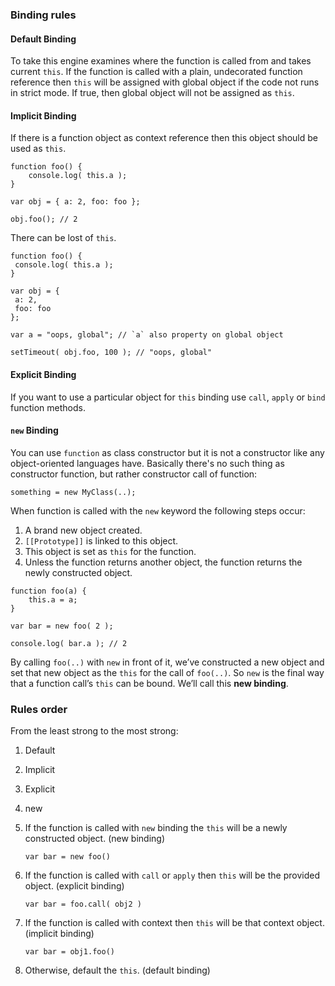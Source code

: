 ### Binding rules

#### Default Binding

To take this engine examines where the function is called from and takes current `this`. If the function is called with a plain, undecorated function reference then `this` will be assigned with global object if the code not runs in strict mode. If true, then global object will not be assigned as `this`.


#### Implicit Binding

If there is a function object as context reference then this object should be used as `this`.

```
function foo() { 
	console.log( this.a ); 
} 

var obj = { a: 2, foo: foo }; 

obj.foo(); // 2
```

There can be lost of `this`.

```
function foo() {
 console.log( this.a );
}

var obj = {
 a: 2,
 foo: foo
};

var a = "oops, global"; // `a` also property on global object

setTimeout( obj.foo, 100 ); // "oops, global"
```


#### Explicit Binding

If you want to use a particular object for `this` binding use `call`, `apply` or `bind` function methods.


#### `new` Binding

You can use `function` as class constructor but it is not a constructor like any object-oriented languages have. Basically there's no such thing as constructor function, but rather constructor call of function:

```
something = new MyClass(..);
```

When function is called with the `new` keyword the following steps occur:

1. A brand new object created.
2. `[[Prototype]]` is linked to this object.
3. This object is set as `this` for the function.
4. Unless the function returns another object, the function returns the newly constructed object.
```
function foo(a) { 
	this.a = a;
} 

var bar = new foo( 2 ); 

console.log( bar.a ); // 2
```

By calling `foo(..)` with `new` in front of it, we’ve constructed a new object and set that new object as the `this` for the call of `foo(..)`. So `new` is the final way that a function call’s `this` can be bound. We’ll call this **new binding**.

### Rules order

From the least strong to the most strong:

1. Default
2. Implicit
3. Explicit
4. new

1. If the function is called with `new` binding the `this` will be a newly constructed object. (new binding)

	`var bar = new foo()`

2. If the function is called with `call` or `apply` then `this` will be the provided object. (explicit binding)

	`var bar = foo.call( obj2 )`

3. If the function is called with context then `this` will be that context object. (implicit binding)

	`var bar = obj1.foo()`

4. Otherwise, default the `this`. (default binding)
